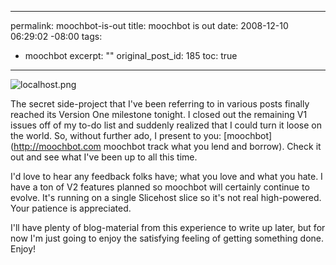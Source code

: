 ----- 
permalink: moochbot-is-out
title: moochbot is out
date: 2008-12-10 06:29:02 -08:00
tags:
- moochbot
excerpt: ""
original_post_id: 185
toc: true
-----
![localhost.png](http://moochbot.com/images/logo.png)

The secret side-project that I've been referring to in various posts finally reached its Version One milestone tonight. I closed out the remaining V1 issues off of my to-do list and suddenly realized that I could turn it loose on the world. So, without further ado, I present to you: [moochbot](http://moochbot.com moochbot  track what you lend and borrow). Check it out and see what I've been up to all this time.

I'd love to hear any feedback folks have; what you love and what you hate. I have a ton of V2 features planned so moochbot will certainly continue to evolve. It's running on a single Slicehost slice so it's not real high-powered. Your patience is appreciated.

I'll have plenty of blog-material from this experience to write up later, but for now I'm just going to enjoy the satisfying feeling of getting something done. Enjoy!

